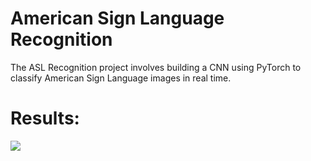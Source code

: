 # American Sign Language Recognition
The ASL Recognition project involves building a CNN using PyTorch to classify American Sign Language images in real time.


# Results:

![](https://github.com/sula234/ASL_Recognition/blob/main/ASL.gif)
